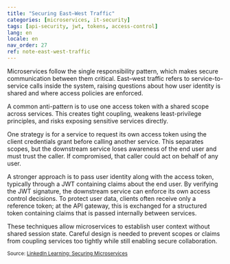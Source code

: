 ```yaml
---
title: "Securing East–West Traffic"
categories: [microservices, it-security]
tags: [api-security, jwt, tokens, access-control]
lang: en
locale: en
nav_order: 27
ref: note-east-west-traffic
---
```

Microservices follow the single responsibility pattern, which makes secure communication between them critical. East–west traffic refers to service-to-service calls inside the system, raising questions about how user identity is shared and where access policies are enforced.

A common anti-pattern is to use one access token with a shared scope across services. This creates tight coupling, weakens least-privilege principles, and risks exposing sensitive services directly.

One strategy is for a service to request its own access token using the client credentials grant before calling another service. This separates scopes, but the downstream service loses awareness of the end user and must trust the caller. If compromised, that caller could act on behalf of any user.

A stronger approach is to pass user identity along with the access token, typically through a JWT containing claims about the end user. By verifying the JWT signature, the downstream service can enforce its own access control decisions. To protect user data, clients often receive only a reference token; at the API gateway, this is exchanged for a structured token containing claims that is passed internally between services.

These techniques allow microservices to establish user context without shared session state. Careful design is needed to prevent scopes or claims from coupling services too tightly while still enabling secure collaboration.

<small> Source: [LinkedIn Learning: Securing Microservices](https://www.linkedin.com/learning/microservices-security/securing-microservices?contextUrn=urn%3Ali%3AlyndaLearningPath%3A645bcd56498e6459e79b3c71&resume=false&u=57075649)</small>